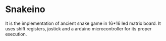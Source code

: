 # Snakeino

It is the implementation of ancient snake game in 16*16 led matrix board. It uses shift registers, jostick and a arduino microcontroller for its proper execution.
